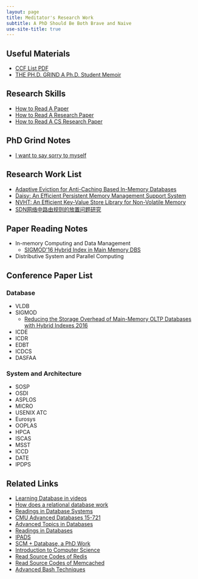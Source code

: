 ```yaml
---
layout: page
title: Meditator's Research Work
subtitle: A PhD Should Be Both Brave and Naive
use-site-title: true
---
```


## Useful Materials
- [CCF List PDF](ccf-2015.pdf)
- [THE PH.D. GRIND A Ph.D. Student Memoir](pguo-PhD-grind.pdf)

## Research Skills
- [How to Read A Paper ](paper-reading.pdf)
- [How to Read A Research Paper](research-paper-reading.pdf)
- [How to Read A CS Research Paper](cs-paper-reading.pdf)

## PhD Grind Notes

- [I want to say sorry to myself](sorry-myself)

## Research Work List
- [Adaptive Eviction for Anti-Caching Based In-Memory Databases](ReadmeSet/anti-caching-optimization)
- [Daisy: An Efficient Persistent Memory Management Support System](ReadmeSet/daisy)
- [NVHT: An Efficient Key-Value Store Library for Non-Volatile Memory](ReadmeSet/nvht)
- [SDN网络中路由规则的放置问题研究](ReadmeSet/sdn-rule-placement)

## Paper Reading Notes
- In-memory Computing and Data Management
	- [SIGMOD'16 Hybrid Index in Main Memory DBS](hybrid-index-db)
- Distributive System and Parallel Computing

## Conference Paper List

### Database
- VLDB
- SIGMOD
	- [Reducing the Storage Overhead of Main-Memory OLTP Databases with Hybrid Indexes 2016](2017-7-25-sigmod2016-hybridindexes.pdf)
- ICDE
- ICDR
- EDBT
- ICDCS
- DASFAA

### System and Architecture
- SOSP
- OSDI
- ASPLOS
- MICRO
- USENIX ATC
- Eurosys
- OOPLAS
- HPCA
- ISCAS
- MSST
- ICCD
- DATE
- IPDPS

## Related Links
- [Learning Database in videos](https://www.youtube.com/watch?v=xjhQ0e9Hlds&index=1&list=PLSE8ODhjZXjYutVzTeAds8xUt1rcmyT7x)
- [How does a relational database work](http://coding-geek.com/how-databases-work/)
- [Readings in Database Systems](http://www.redbook.io/)
- [CMU Advanced Databases 15-721](http://15721.courses.cs.cmu.edu/spring2016/schedule.html)
- [Advanced Topics in Databases](http://cs.brown.edu/courses/cs227/papers.html)
- [Readings in Databases](https://github.com/rxin/db-readings)
- [IPADS](http://ipads.se.sjtu.edu.cn/)
- [SCM + Database, a PhD Work](https://wwwdb.inf.tu-dresden.de/)
- [Introduction to Computer Science](http://www.cs.cmu.edu/~213/schedule.html)
- [Read Source Codes of Redis](https://github.com/huangz1990/blog/blob/master/diary/2014/how-to-read-redis-source-code.rst)
- [Read Source Codes of Memcached](https://github.com/daoluan/decode-memcached)
- [Advanced Bash Techniques](http://tldp.org/LDP/abs/html/)
